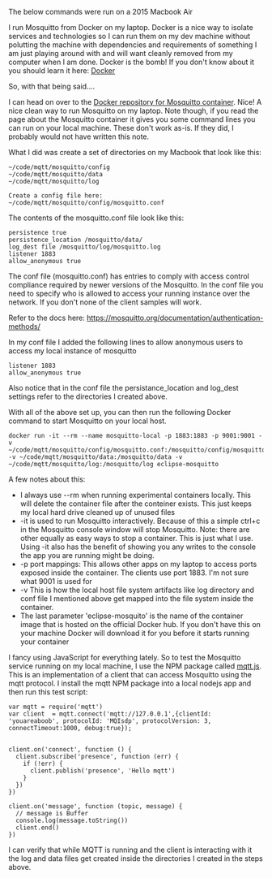 The below commands were run on a 2015 Macbook Air

I run Mosquitto from Docker on my laptop. Docker is a nice way to isolate services and technologies so I can run them on my dev machine without polutting the machine with dependencies and requirements of something I am just playing around with and will want cleanly removed from my computer when I am done. Docker is the bomb! If you don't know about it you should learn it here: [Docker](https://www.docker.com)

So, with that being said....

I can head on over to the [Docker repository for Mosquitto container](https://hub.docker.com/_/eclipse-mosquitto/). Nice! A nice clean way to run Mosquitto on my laptop. Note though, if you read the page about the Mosquitto container it gives you some command lines you can run on your local machine. These don't work as-is. If they did, I probably would not have written this note.

What I did was create a set of directories on my Macbook that look like this:
```
~/code/mqtt/mosquitto/config
~/code/mqtt/mosquitto/data
~/code/mqtt/mosquitto/log

Create a config file here:
~/code/mqtt/mosquitto/config/mosquitto.conf

```

The contents of the mosquitto.conf file look like this:
```
persistence true
persistence_location /mosquitto/data/
log_dest file /mosquitto/log/mosquitto.log
listener 1883
allow_anonymous true
```

The conf file (mosquitto.conf) has entries to comply with access control compliance required by newer versions of the Mosquitto. In the conf file you need to specify who is allowed to access your running instance over the network. If you don't none of the client samples will work.

Refer to the docs here:
https://mosquitto.org/documentation/authentication-methods/

In my conf file I added the following lines to allow anonymous users to access my local instance of mosquitto
```
listener 1883
allow_anonymous true
```

Also notice that in the conf file the persistance_location and log_dest settings refer to the directories I created above.

With all of the above set up, you can then run the following Docker command to start Mosquitto on your local host.
```
docker run -it --rm --name mosquitto-local -p 1883:1883 -p 9001:9001 -v ~/code/mqtt/mosquitto/config/mosquitto.conf:/mosquitto/config/mosquitto.conf -v ~/code/mqtt/mosquitto/data:/mosquitto/data -v ~/code/mqtt/mosquitto/log:/mosquitto/log eclipse-mosquitto
```

A few notes about this:
* I always use --rm when running experimental containers locally. This will delete the container file after the conteiner exists. This just keeps my local hard drive cleaned up of unused files
* -it is used to run Mosquitto interactively. Because of this a simple ctrl+c in the Mosquitto console window will stop Mosquitto. Note: there are other equally as easy ways to stop a container. This is just what I use. Using -it also has the benefit of showing you any writes to the console the app you are running might be doing.
* -p port mappings: This allows other apps on my laptop to access ports exposed inside the container. The clients use port 1883. I'm not sure what 9001 is used for
* -v This is how the local host file system artifacts like log directory and conf file I mentioned above get mapped into the file system inside the container.
* The last parameter 'eclipse-mosquito' is the name of the container image that is hosted on the official Docker hub. If you don't have this on your machine Docker will download it for you before it starts running your container

I fancy using JavaScript for everything lately. So to test the Mosquitto service running on my local machine, I use the NPM package called [mqtt.js](https://www.npmjs.com/package/mqtt). This is an implementation of a client that can access Mosquitto using the mqtt protocol. I install the mqtt NPM package into a local nodejs app and then run this test script:

```
var mqtt = require('mqtt')
var client  = mqtt.connect('mqtt://127.0.0.1',{clientId: 'youareaboob', protocolId: 'MQIsdp', protocolVersion: 3, connectTimeout:1000, debug:true});


client.on('connect', function () {
  client.subscribe('presence', function (err) {
    if (!err) {
      client.publish('presence', 'Hello mqtt')
    }
  })
})

client.on('message', function (topic, message) {
  // message is Buffer
  console.log(message.toString())
  client.end()
})
```

I can verify that while MQTT is running and the client is interacting with it the log and data files get created inside the directories I created in the steps above.
